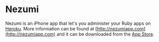 Nezumi
======

Nezumi is an iPhone app that let's you administer your Ruby apps on [Heroku](http://heroku.com). More information can be found at [http://nezumiapp.com](http://nezumiapp.com) and it can be downloaded from the [App Store](http://itunes.com/apps/nezumi/).